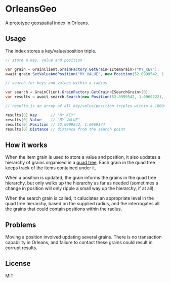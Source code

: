 # OrleansGeo

A prototype geospatial index in Orleans.

## Usage

The index stores a key/value/position triple.

```cs
// store a key, value and position

var grain = GrainClient.GrainFactory.GetGrain<IItemGrain>("MY_KEY");
await grain.SetValueAndPosition("MY_VALUE", new Position(52.0999542, 1.0969174), null);

// search for keys and values within a radius

var search = GrainClient.GrainFactory.GetGrain<ISearchGrain>(0);
var results = await search.Search(new Position(52.0999542, 1.0969222), 1000);

// results is an array of all key/value/position triples within a 1000m radius

results[0].Key 		// "MY_KEY"
results[0].Value 	// "MY_VALUE"
results[0].Position // 52.0999542, 1.0969174
results[0].Distance // distance from the search point
```

## How it works

When the item grain is used to store a value and position, it also updates a hierarchy 
of grains organised in a [quad tree](https://en.wikipedia.org/wiki/Quadtree). Each grain
in the quad tree keeps track of the items contained under it.

When a position is updated, the grain informs the grains in the quad tree hierarchy, but only walks up the hierarchy as far as needed  (sometimes a change in position will only ripple a small way up the hierarchy, if at all).

When the search grain is called, it caluclates an appropriate level in the quad tree hierarchy, based on the supplied radius, and the interrogates all the grains that could contain positions within the radius.

## Problems

Moving a position involved updating several grains. There is no transaction capability in Orleans, and failure to contact these grains could result in corrupt results.

## License

MIT
